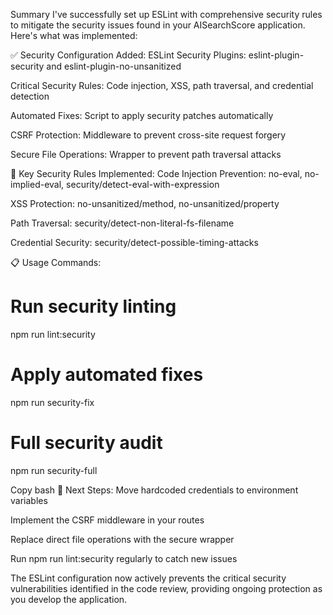 Summary
I've successfully set up ESLint with comprehensive security rules to mitigate the security issues found in your AISearchScore application. Here's what was implemented:

✅ Security Configuration Added:
ESLint Security Plugins: eslint-plugin-security and eslint-plugin-no-unsanitized

Critical Security Rules: Code injection, XSS, path traversal, and credential detection

Automated Fixes: Script to apply security patches automatically

CSRF Protection: Middleware to prevent cross-site request forgery

Secure File Operations: Wrapper to prevent path traversal attacks

🔧 Key Security Rules Implemented:
Code Injection Prevention: no-eval, no-implied-eval, security/detect-eval-with-expression

XSS Protection: no-unsanitized/method, no-unsanitized/property

Path Traversal: security/detect-non-literal-fs-filename

Credential Security: security/detect-possible-timing-attacks

📋 Usage Commands:
# Run security linting
npm run lint:security

# Apply automated fixes
npm run security-fix

# Full security audit
npm run security-full

Copy
bash
🎯 Next Steps:
Move hardcoded credentials to environment variables

Implement the CSRF middleware in your routes

Replace direct file operations with the secure wrapper

Run npm run lint:security regularly to catch new issues

The ESLint configuration now actively prevents the critical security vulnerabilities identified in the code review, providing ongoing protection as you develop the application.

